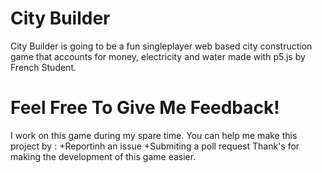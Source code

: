 # City Builder
City Builder is going to be a fun singleplayer web based city construction game that accounts for money, electricity and water made with p5.js by French Student.
# Feel Free To Give Me Feedback!
I work on this game during my spare time.
You can help me make this project by :
+Reportinh an issue
+Submiting a poll request
Thank's for making the development of this game easier.

